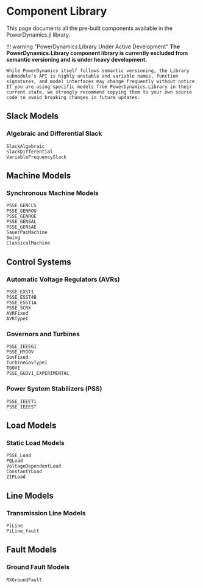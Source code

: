 # Component Library

This page documents all the pre-built components available in the PowerDynamics.jl library.

!!! warning "PowerDynamics.Library Under Active Development"
    **The PowerDynamics.Library component library is currently excluded from semantic versioning and is under heavy development.**

    While PowerDynamics itself follows semantic versioning, the Library submodule's API is highly unstable and variable names, function signatures, and model interfaces may change frequently without notice. If you are using specific models from PowerDynamics.Library in their current state, we strongly recommend copying them to your own source code to avoid breaking changes in future updates.

## Slack Models

### Algebraic and Differential Slack
```@docs
SlackAlgebraic
SlackDifferential
VariableFrequencySlack
```

## Machine Models

### Synchronous Machine Models
```@docs
PSSE_GENCLS
PSSE_GENROU
PSSE_GENROE
PSSE_GENSAL
PSSE_GENSAE
SauerPaiMachine
Swing
ClassicalMachine
```

## Control Systems

### Automatic Voltage Regulators (AVRs)
```@docs
PSSE_EXST1
PSSE_ESST4B
PSSE_ESST1A
PSSE_SCRX
AVRFixed
AVRTypeI
```

### Governors and Turbines
```@docs
PSSE_IEEEG1
PSSE_HYGOV
GovFixed
TurbineGovTypeI
TGOV1
PSSE_GGOV1_EXPERIMENTAL
```

### Power System Stabilizers (PSS)
```@docs
PSSE_IEEET1
PSSE_IEEEST
```

## Load Models

### Static Load Models
```@docs
PSSE_Load
PQLoad
VoltageDependentLoad
ConstantYLoad
ZIPLoad
```

## Line Models

### Transmission Line Models
```@docs
PiLine
PiLine_fault
```

## Fault Models

### Ground Fault Models
```@docs
RXGroundFault
```
